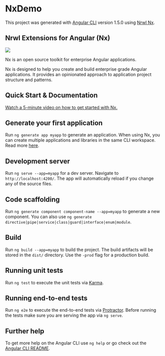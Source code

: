 # NxDemo

This project was generated with [Angular CLI](https://github.com/angular/angular-cli) version 1.5.0 using [Nrwl Nx](https://nrwl.io/nx).

## Nrwl Extensions for Angular (Nx)

<a href="https://nrwl.io/nx"><img src="https://preview.ibb.co/mW6sdw/nx_logo.png"></a>

Nx is an open source toolkit for enterprise Angular applications.

Nx is designed to help you create and build enterprise grade Angular applications. It provides an opinionated approach to application project structure and patterns.

## Quick Start & Documentation

[Watch a 5-minute video on how to get started with Nx.](http://nrwl.io/nx)

## Generate your first application

Run `ng generate app myapp` to generate an application. When using Nx, you can create multiple applications and libraries in the same CLI workspace. Read more [here](http://nrwl.io/nx).

## Development server

Run `ng serve --app=myapp` for a dev server. Navigate to `http://localhost:4200/`. The app will automatically reload if you change any of the source files.

## Code scaffolding

Run `ng generate component component-name --app=myapp` to generate a new component. You can also use `ng generate directive|pipe|service|class|guard|interface|enum|module`.

## Build

Run `ng build --app=myapp` to build the project. The build artifacts will be stored in the `dist/` directory. Use the `-prod` flag for a production build.

## Running unit tests

Run `ng test` to execute the unit tests via [Karma](https://karma-runner.github.io).

## Running end-to-end tests

Run `ng e2e` to execute the end-to-end tests via [Protractor](http://www.protractortest.org/).
Before running the tests make sure you are serving the app via `ng serve`.

## Further help

To get more help on the Angular CLI use `ng help` or go check out the [Angular CLI README](https://github.com/angular/angular-cli/blob/master/README.md).
